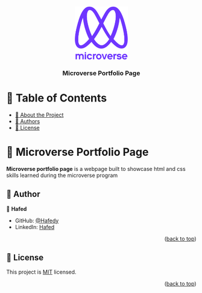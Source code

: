 <a name="readme-top"></a>

<div align="center">

  <img src="murple_logo.png" alt="logo" width="140"  height="auto" />
  <br/>

  <h3><b>Microverse Portfolio Page</b></h3>

</div>

<!-- TABLE OF CONTENTS -->

# 📗 Table of Contents

- [📖 About the Project](#about-project)
- [👥 Authors](#authors)
- [📝 License](#license)

<!-- PROJECT DESCRIPTION -->

# 📖 Microverse Portfolio Page <a name="about-project"></a>

**Microverse portfolio page** is a webpage built to showcase html and css skills learned during the microverse program

<!-- AUTHORS -->

## 👥 Author <a name="authors"></a>

👤 **Hafed**

- GitHub: [@Hafedy](https://github.com/hafedEfheij)
- LinkedIn: [Hafed](https://www.linkedin.com/in/hafedefhej/)

<p align="right">(<a href="#readme-top">back to top</a>)</p>

<!-- LICENSE -->

## 📝 License <a name="license"></a>

This project is [MIT](./MIT.md) licensed.

<p align="right">(<a href="#readme-top">back to top</a>)</p>
